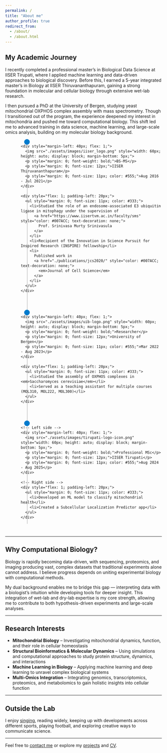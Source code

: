 ```yaml
---
permalink: /
title: "About me"
author_profile: true
redirect_from: 
  - /about/
  - /about.html
---
```


## My Academic Journey

I recently completed a professional master’s in Biological Data Science at IISER Tirupati, where I applied machine learning and data-driven approaches to biological discovery. Before this, I earned a 5-year integrated master’s in Biology at IISER Thiruvananthapuram, gaining a strong foundation in molecular and cellular biology through extensive wet-lab research.

I then pursued a PhD at the University of Bergen, studying yeast mitochondrial OXPHOS complex assembly with mass spectrometry. Though I transitioned out of the program, the experience deepened my interest in mitochondria and pushed me toward computational biology. This shift led me to advanced training in data science, machine learning, and large-scale omics analysis, building on my molecular biology background.

<!-- Timeline wrapper -->
<div style="position: relative; margin-left: 50px;">

  <!-- Vertical line -->
  <div style="position: absolute; left: 20px; top: 0; width: 2px; height: 100%; background-color: #ccc;"></div>
  <!-- Milestone: BS-MS -->
  <div style="position: relative; display: flex; align-items: flex-start; margin-bottom: 40px;">
    <!-- Circle marker -->
    <div style="position: absolute; left: 11px; top: 0; width: 18px; height: 18px; border-radius: 50%; background-color: #007ACC;"></div>
    
    <div style="margin-left: 40px; flex: 1;">
      <img src="./assets/images/iiser_logo.png" style="width: 60px; height: auto; display: block; margin-bottom: 5px;">
      <p style="margin: 0; font-weight: bold;">BS-MS</p>
      <p style="margin: 0; font-size: 12px;">IISER Thiruvananthapuram</p>
      <p style="margin: 0; font-size: 11px; color: #555;">Aug 2016 - Jul 2021</p>
    </div>

    <div style="flex: 1; padding-left: 20px;">
      <ul style="margin: 0; font-size: 11px; color: #333;">
        <li>Studied the role of an endosome-associated E3 ubiquitin ligase in mitophagy under the supervision of 
          <a href="https://www.iisertvm.ac.in/faculty/sms" style="color: #007ACC; text-decoration: none;">
            Prof. Srinivasa Murty Srinivasula
          </a>
        </li>
        <li>Recipient of the Innovation in Science Pursuit for Inspired Research (INSPIRE) fellowship</li>
        <li>
          Published work in 
          <a href="./publications/jcs2020/" style="color: #007ACC; text-decoration: none;">
            <em>Journal of Cell Science</em>
          </a>
        </li>
      </ul>
    </div>
  </div>

  <!-- Milestone: Researcher -->
  <div style="position: relative; display: flex; align-items: flex-start; margin-bottom: 40px;">
    <!-- Circle marker -->
    <div style="position: absolute; left: 11px; top: 0; width: 18px; height: 18px; border-radius: 50%; background-color: #007ACC;"></div>
    
    <div style="margin-left: 40px; flex: 1;">
      <img src="./assets/images/uib-logo.png" style="width: 60px; height: auto; display: block; margin-bottom: 5px;">
      <p style="margin: 0; font-weight: bold;">Researcher</p>
      <p style="margin: 0; font-size: 12px;">University of Bergen</p>
      <p style="margin: 0; font-size: 11px; color: #555;">Mar 2022 - Aug 2023</p>
    </div>

    <div style="flex: 1; padding-left: 20px;">
      <ul style="margin: 0; font-size: 11px; color: #333;">
        <li>Studied the assembly of OXPHOS complexes in <em>Saccharomyces cerevisiae</em></li>
        <li>Served as a teaching assistant for multiple courses (MOL310, MOL222, MOL300)</li>
      </ul>
    </div>
  </div>

 <!-- Milestone: Professional MSc -->
  <div style="position: relative; display: flex; align-items: flex-start; margin-bottom: 40px;">
    <!-- Circle marker -->
    <div style="position: absolute; left: 11px; top: 0; width: 18px; height: 18px; border-radius: 50%; background-color: #007ACC;"></div>
    
    <!-- Left side -->
    <div style="margin-left: 40px; flex: 1;">
      <img src="./assets/images/tirupati-logo-icon.png" style="width: 60px; height: auto; display: block; margin-bottom: 5px;">
      <p style="margin: 0; font-weight: bold;">Professional MSc</p>
      <p style="margin: 0; font-size: 12px;">IISER Tirupati</p>
      <p style="margin: 0; font-size: 11px; color: #555;">Aug 2024 - Aug 2025</p>
    </div>

    <!-- Right side -->
    <div style="flex: 1; padding-left: 20px;">
      <ul style="margin: 0; font-size: 11px; color: #333;">
        <li>Developed an ML model to classify mitochondrial health</li>
        <li>Created a Subcellular Localization Predictor app</li>
      </ul>
    </div>
  </div>
  

</div>

---

## Why Computational Biology?

Biology is rapidly becoming data-driven, with sequencing, proteomics, and imaging producing vast, complex datasets that traditional experiments alone cannot address. I believe progress depends on uniting experimental biology with computational methods.

My dual background enables me to bridge this gap — interpreting data with a biologist’s intuition while developing tools for deeper insight. This integration of wet-lab and dry-lab expertise is my core strength, allowing me to contribute to both hypothesis-driven experiments and large-scale analyses.

---

## Research Interests

- **Mitochondrial Biology** – Investigating mitochondrial dynamics, function, and their role in cellular homeostasis  
- **Structural Bioinformatics & Molecular Dynamics** – Using simulations and computational approaches to study protein structure, dynamics, and interactions  
- **Machine Learning in Biology** – Applying machine learning and deep learning to unravel complex biological systems  
- **Multi-Omics Integration** – Integrating genomics, transcriptomics, proteomics, and metabolomics to gain holistic insights into cellular function  

---

## Outside the Lab

I enjoy [singing](https://www.instagram.com/the_singing_gypsy/), reading widely, keeping up with developments across different sports, playing football, and exploring creative ways to communicate science.

---

Feel free to [contact me](mailto:rithwikrar98@gmail.com) or explore my [projects](/rithwiknambiar.github.io/projects/) and [CV](/rithwiknambiar.github.io/CV_2025.pdf).

